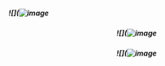 <h5 align="cener">

![](![image](https://github.com/user-attachments/assets/38c2f35a-1554-4b1b-adb6-9a745a1f21a6)

<h5 align="center">

![](![image](https://github.com/user-attachments/assets/ef20722d-a86c-4720-8ae4-985db5701552)

<h5 align="center">

![](![image](https://github.com/user-attachments/assets/7d7dc409-253b-48ef-9f6e-b9b0389c1f36)



